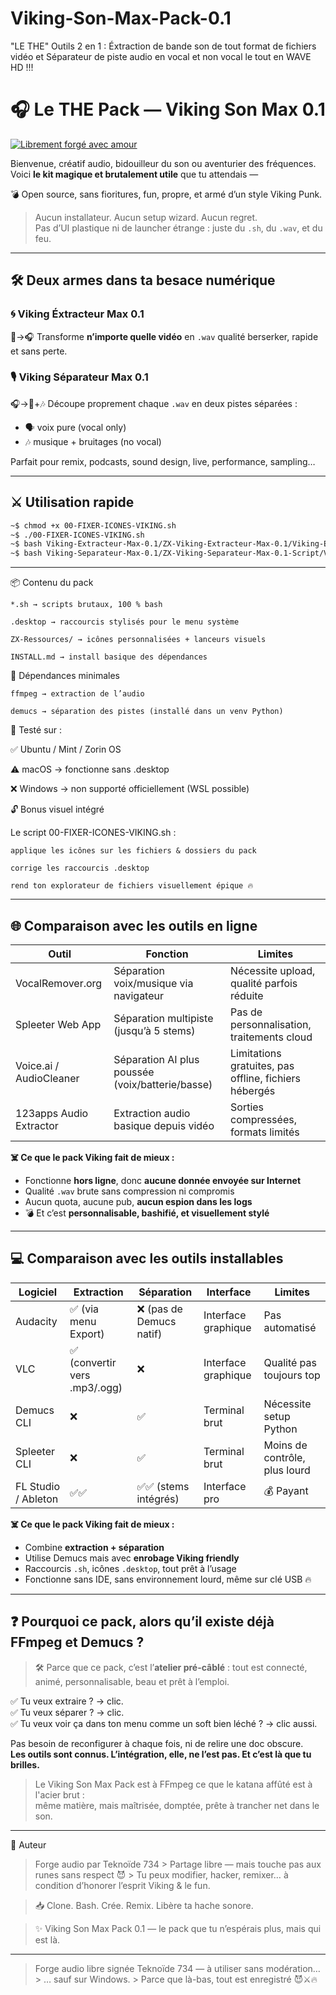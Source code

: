 # Viking-Son-Max-Pack-0.1
"LE THE" Outils 2 en 1 : Éxtraction de bande son de tout format de fichiers vidéo et Séparateur de piste audio en vocal et non vocal le tout en WAVE HD !!!

# 🎧 Le THE Pack — Viking Son Max 0.1

[![Librement forgé avec amour](https://img.shields.io/badge/Libre-Viking--Punk--Audio-red?style=flat-square&logo=gnu&logoColor=white)]([https://github.com/teknoide734](https://github.com/Teknoide-734))

Bienvenue, créatif audio, bidouilleur du son ou aventurier des fréquences.  
Voici **le kit magique et brutalement utile** que tu attendais —  

💣 Open source, sans fioritures, fun, propre, et armé d’un style Viking Punk.

> Aucun installateur. Aucun setup wizard. Aucun regret.  
> Pas d’UI plastique ni de launcher étrange : juste du `.sh`, du `.wav`, et du feu.

---

## 🛠️ Deux armes dans ta besace numérique

### 🌀 Viking Éxtracteur Max 0.1  
🎥→🎧 Transforme **n’importe quelle vidéo** en `.wav` qualité berserker, rapide et sans perte.

### 🎙️ Viking Séparateur Max 0.1  
🎧→🎤+🎶 Découpe proprement chaque `.wav` en deux pistes séparées :

- 🗣️ voix pure (vocal only)
- 🎶 musique + bruitages (no vocal)

Parfait pour remix, podcasts, sound design, live, performance, sampling…

---

## ⚔️ Utilisation rapide

```bash
~$ chmod +x 00-FIXER-ICONES-VIKING.sh
~$ ./00-FIXER-ICONES-VIKING.sh
~$ bash Viking-Extracteur-Max-0.1/ZX-Viking-Extracteur-Max-0.1/Viking-Extracteur-Max.sh
~$ bash Viking-Separateur-Max-0.1/ZX-Viking-Separateur-Max-0.1-Script/Viking-Separateur-Max-0.1.sh
```

---

📦 Contenu du pack

    *.sh → scripts brutaux, 100 % bash

    .desktop → raccourcis stylisés pour le menu système

    ZX-Ressources/ → icônes personnalisées + lanceurs visuels

    INSTALL.md → install basique des dépendances

🔧 Dépendances minimales

    ffmpeg → extraction de l’audio

    demucs → séparation des pistes (installé dans un venv Python)

🧪 Testé sur : 

✅ Ubuntu / Mint / Zorin OS 

⚠️ macOS → fonctionne sans .desktop 

❌ Windows → non supporté officiellement (WSL possible)

🔓 Bonus visuel intégré

Le script 00-FIXER-ICONES-VIKING.sh :

    applique les icônes sur les fichiers & dossiers du pack

    corrige les raccourcis .desktop

    rend ton explorateur de fichiers visuellement épique 🔥

---

## 🌐 Comparaison avec les outils en ligne

| Outil | Fonction | Limites |
|-------|----------|---------|
| VocalRemover.org | Séparation voix/musique via navigateur | Nécessite upload, qualité parfois réduite |
| Spleeter Web App | Séparation multipiste (jusqu’à 5 stems) | Pas de personnalisation, traitements cloud |
| Voice.ai / AudioCleaner | Séparation AI plus poussée (voix/batterie/basse) | Limitations gratuites, pas offline, fichiers hébergés |
| 123apps Audio Extractor | Extraction audio basique depuis vidéo | Sorties compressées, formats limités |

**☠️ Ce que le pack Viking fait de mieux :**
- Fonctionne **hors ligne**, donc **aucune donnée envoyée sur Internet**
- Qualité `.wav` brute sans compression ni compromis
- Aucun quota, aucune pub, **aucun espion dans les logs**
- 💣 Et c’est **personnalisable, bashifié, et visuellement stylé**

---

## 💻 Comparaison avec les outils installables

| Logiciel | Extraction | Séparation | Interface | Limites |
|----------|------------|------------|-----------|---------|
| Audacity | ✅ (via menu Export) | ❌ (pas de Demucs natif) | Interface graphique | Pas automatisé |
| VLC | ✅ (convertir vers .mp3/.ogg) | ❌ | Interface graphique | Qualité pas toujours top |
| Demucs CLI | ❌ | ✅ | Terminal brut | Nécessite setup Python |
| Spleeter CLI | ❌ | ✅ | Terminal brut | Moins de contrôle, plus lourd |
| FL Studio / Ableton | ✅✅ | ✅✅ (stems intégrés) | Interface pro | 💰 Payant |

**☠️ Ce que le pack Viking fait de mieux :**
- Combine **extraction + séparation**
- Utilise Demucs mais avec **enrobage Viking friendly**
- Raccourcis `.sh`, icônes `.desktop`, tout prêt à l’usage
- Fonctionne sans IDE, sans environnement lourd, même sur clé USB 🔥

---

## ❓ Pourquoi ce pack, alors qu’il existe déjà FFmpeg et Demucs ?

> 🛠️ Parce que ce pack, c’est l’**atelier pré-câblé** : tout est connecté, animé, personnalisable, beau et prêt à l’emploi.

✅ Tu veux extraire ? → clic.  
✅ Tu veux séparer ? → clic.  
✅ Tu veux voir ça dans ton menu comme un soft bien léché ? → clic aussi.

Pas besoin de reconfigurer à chaque fois, ni de relire une doc obscure.  
**Les outils sont connus. L’intégration, elle, ne l’est pas. Et c’est là que tu brilles.**

> Le Viking Son Max Pack est à FFmpeg ce que le katana affûté est à l'acier brut :  
> même matière, mais maîtrisée, domptée, prête à trancher net dans le son.

---

💬 Auteur

> Forge audio par Teknoïde 734 > Partage libre — mais touche pas aux runes sans respect 😈 > Tu peux modifier, hacker, remixer… à condition d’honorer l’esprit Viking & le fun.

> 📥 Clone. Bash. Crée. Remix. Libère ta hache sonore.

> ✨ Viking Son Max Pack 0.1 — le pack que tu n’espérais plus, mais qui est là.

---

> Forge audio libre signée Teknoïde 734 — à utiliser sans modération… > … sauf sur Windows. > Parce que là-bas, tout est enregistré 😈⚔️🔥

